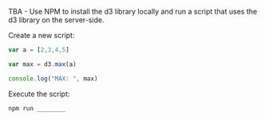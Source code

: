 TBA - Use NPM to install the d3 library locally and run a script that uses the d3 library on the server-side.

Create a new script:

```` js
var a = [2,3,4,5]

var max = d3.max(a)

console.log("MAX: ", max)
````

Execute the script:

```` js
npm run ________
````
